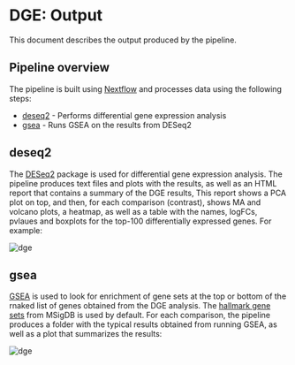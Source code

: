 # DGE: Output

This document describes the output produced by the pipeline.


## Pipeline overview
The pipeline is built using [Nextflow](https://www.nextflow.io/)
and processes data using the following steps:

* [deseq2](#deseq2) - Performs differential gene expression analysis
* [gsea](#gsea) - Runs GSEA on the results from DESeq2

## deseq2

The [DESeq2](https://bioconductor.org/packages/release/bioc/html/DESeq2.html) package is used for differential gene expression analysis.
The pipeline produces text files and plots with the results, as well as an HTML report that contains a summary of the DGE results, This report shows a PCA plot on top, and then, 
for each comparison (contrast), shows MA and volcano plots, a heatmap, as well 
as a table with the names, logFCs, pvlaues and boxplots for the top-100 differentially expressed genes. For example:

![dge](images/dge_report.png)

## gsea

[GSEA](http://software.broadinstitute.org/gsea/index.jsp) is used to look for enrichment of gene sets at the top or bottom of the rnaked list of genes obtained from the DGE analysis. The [hallmark gene 
sets](http://software.broadinstitute.org/gsea/msigdb/collections.jsp) from MSigDB is used by default.
For each comparison, the pipeline produces a folder with the typical results obtained from running GSEA, as well as a plot that summarizes the results:

![dge](images/gsea_plot.png)


